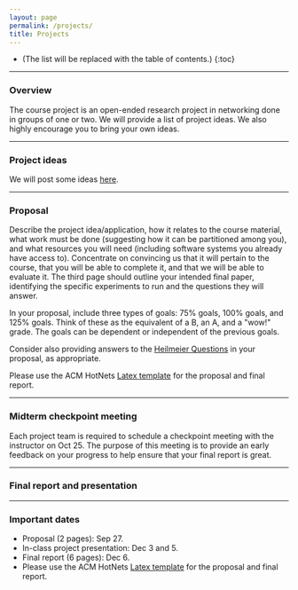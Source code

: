 ```yaml
---
layout: page
permalink: /projects/
title: Projects 
---
```


* (The list will be replaced with the table of contents.)
{:toc}

***

### Overview

The course project is an open-ended research project in networking done in groups of one or two. We will provide a list of project ideas. We also highly encourage you to bring your own ideas.

***

### Project ideas

We will post some ideas [here](https://docs.google.com/document/d/1Xg-3SyGgReQNZsVCMINAjBHkuqiwNQ7Vx6vSeaeMNEc/edit?usp=sharing). 

***

### Proposal
Describe the project idea/application, how it relates to the course material, what work must be done (suggesting how it can be partitioned among you), and what resources you will need (including software systems you already have access to). Concentrate on convincing us that it will pertain to the course, that you will be able to complete it, and that we will be able to evaluate it. The third page should outline your intended final paper, identifying the specific experiments to run and the questions they will answer.

In your proposal, include three types of goals: 75% goals, 100% goals, and 125% goals. Think of these as the equivalent of a B, an A, and a "wow!" grade. The goals can be dependent or independent of the previous goals.

Consider also providing answers to the [Heilmeier Questions](https://www.darpa.mil/work-with-us/heilmeier-catechism) in your proposal, as appropriate.

Please use the ACM HotNets [Latex template](https://conferences.sigcomm.org/hotnets/2024/docs/hotnets24-template.zip) for the proposal and final report.


***

### Midterm checkpoint meeting

Each project team is required to schedule a checkpoint meeting with the instructor on Oct 25. The purpose of this meeting is to provide an early feedback on your progress to help ensure that your final report is great.

***  

### Final report and presentation


***

### Important dates

* Proposal (2 pages): Sep 27.
* In-class project presentation: Dec 3 and 5.
* Final report (6 pages): Dec 6.
* Please use the ACM HotNets [Latex template](https://conferences.sigcomm.org/hotnets/2024/docs/hotnets24-template.zip) for the proposal and final report.

